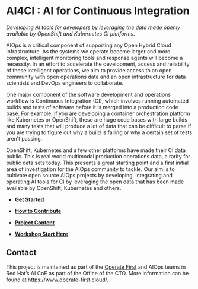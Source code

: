 # AI4CI : AI for Continuous Integration

_Developing AI tools for developers by leveraging the data made openly available by OpenShift and Kubernetes CI platforms._

AIOps is a critical component of supporting any Open Hybrid Cloud infrastructure. As the systems we operate become larger and more complex, intelligent monitoring tools and response agents will become a necessity. In an effort to accelerate the development, access and reliability of these intelligent operations, we aim to provide access to an open community with open operations data and an open infrastructure for data scientists and DevOps engineers to collaborate.

One major component of the software development and operations workflow is Continuous Integration (CI), which involves running automated builds and tests of software before it is merged into a production code base. For example, if you are developing a container orchestration platform like Kubernetes or OpenShift, these are huge code bases with large builds and many tests that will produce a lot of data that can be difficult to parse if you are trying to figure out why a build is failing or why a certain set of tests aren’t passing.

OpenShift, Kubernetes and a few other platforms have made their CI data public. This is real world multimodal production operations data, a rarity for public data sets today. This presents a great starting point and a first initial area of investigation for the AIOps community to tackle. Our aim is to cultivate open source AIOps projects by developing, integrating and operating AI tools for CI by leveraging the open data that has been made available by OpenShift, Kubernetes and others.

* **[Get Started](docs/get-started.md)**

* **[How to Contribute](docs/how-to-contribute.md)**

* **[Project Content](docs/content.md)**

* **[Workshop Start Here](docs/workshop/prerequisites.md)**

## Contact

This project is maintained as part of the [Operate First](https://www.operate-first.cloud/) and AIOps teams in Red Hat’s AI CoE as part of the Office of the CTO. More information can be found at https://www.operate-first.cloud/.

